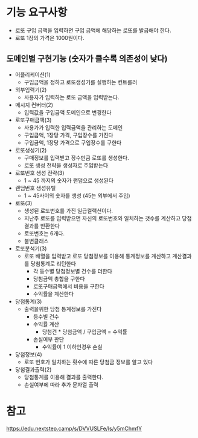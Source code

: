 # 기능 요구사항
- 로또 구입 금액을 입력하면 구입 금액에 해당하는 로또를 발급해야 한다.
- 로또 1장의 가격은 1000원이다.

## 도메인별 구현기능 (숫자가 클수록 의존성이 낮다)
- 어플리케이션(1)
  - 구입금액을 정하고 로또생성기를 실행하는 컨트롤러
- 외부입력기(2)
  - 사용자가 입력하는 로또 금액을 입력받는다.
- 메시지 컨버터(2)
  - 입력값을 구입금액 도메인으로 변경한다
- 로또구매금액(3)
  - 사용가가 입력한 입력금액을 관리하는 도메인
  - 구입금액, 1장당 가격, 구입장수를 가진다
  - 구입금액, 1장당 가격으로 구입장수를 구한다 
- 로또생성기(2)
  - 구매정보를 입력받고 장수만큼 로또를 생성한다.
  - 로또 생성 전략을 생성자로 주입받는다
- 로또번호 생성 전략(3)
  - 1 ~ 45 까지의 숫자가 랜덤으로 생성된다
- 랜덤번호 생성유틸
  - 1 ~ 45사이의 숫자를 생성 (45는 외부에서 주입)
- 로또(3)
  - 생성된 로또번호를 가진 일급컬랙션이다.
  - 지난주 로또를 입력받으면 자신의 로또번호와 일치하는 갯수를 계산하고 당첨결과를 반환한다
  - 로또번호는 6개다.
  - 불변클래스
- 로또분석기(3)
    - 로또 배열을 입력받고 로또 당첨정보를 이용해 통계정보를 계산하고 계산결과를 당첨통계로 리턴한다 
      - 각 등수별 당첨정보별 건수를 더한다
      - 당첨금액 총합을 구한다
      - 로또구매금액에서 비용을 구한다
      - 수익률을 계산한다
- 당첨통계(3)
  - 출력을위한 당첨 통계정보를 가진다
    - 등수별 건수
    - 수익률 계산
      - 당첨건 * 당첨금액 / 구입금액 = 수익률
    - 손실여부 판단
      - 수익률이 1 이하인경우 손실
- 당첨정보(4)
  - 로또 번호가 일치하는 횟수에 따른 당첨금 정보를 알고 있다
- 당첨결과출력(2)
  - 당첨통계를 이용해 결과를 출력한다.
  - 손실여부에 따라 추가 문자열 출력


# 참고
https://edu.nextstep.camp/s/DVVUSLFe/ls/y5mChmfY